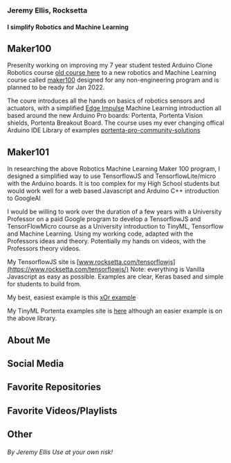 

### Jeremy Ellis, Rocksetta

#### I simplify Robotics and Machine Learning


## Maker100
Presenlty working on improving my 7 year student tested Arduino Clone Robotics course [old course here](https://github.com/hpssjellis/particle.io-photon-high-school-robotics) to a new robotics and Machine Learning course called [maker100](https://github.com/hpssjellis/maker100) designed for any non-engineering program and is planned to be ready for Jan 2022.

The coure introduces all the hands on basics of robotics sensors and actuators, with a simplified [Edge Impulse](https://www.edgeimpulse.com/) Machine Learning introduction all based around the new Arduino Pro boards: Portenta, Portenta Vision shields, Portenta Breakout Board. The course uses my ever changing offical Arduino IDE Library of examples [portenta-pro-community-solutions](https://github.com/hpssjellis/portenta-pro-community-solutions)


## Maker101

In researching the above Robotics Machine Learning Maker 100 program, I designed a simplified way to use TensorflowJS and TensorflowLite/micro with the Arduino boards. It is too complex for my High School students but would work well for a web based Javascript and Arduino C++ introduction to GoogleAI

I would be willing to work over the duration of a few years with a University Professor on a paid Google program to develop a TensorflowJS and TensorFlowMicro course as a University introduction to TinyML, Tensorflow and Machine Learning. Using my working code, adapted with the Professors ideas and theory. Potentially my hands on videos, with the Professors theory videos. 

My TensorflowJS site is [www.rocksetta.com/tensorflowjs](https://www.rocksetta.com/tensorflowjs/) Note: everything is Vanilla Javascript as easy as possible. Examples are clear, Keras based and simple for students to build from.

My best, easiest example is this [xOr example](https://www.rocksetta.com/tensorflowjs/beginner-keras/20keras-xOr.html)

My TinyML Portenta examples site is [here](https://github.com/hpssjellis/my-examples-for-the-arduino-portentaH7/tree/master/m09-Tensoflow) although an easier example is on the above library.






## About Me


## Social Media


## Favorite Repositories


## Favorite Videos/Playlists


## Other 

###### By Jeremy Ellis Use at your own risk!




<!--
**hpssjellis/hpssjellis** is a ✨ _special_ ✨ repository because its `README.md` (this file) appears on your GitHub profile.

Here are some ideas to get you started:

- 🔭 I’m currently working on ...  Hi there 👋
- 🌱 I’m currently learning ...
- 👯 I’m looking to collaborate on ...
- 🤔 I’m looking for help with ...
- 💬 Ask me about ...
- 📫 How to reach me: ...
- 😄 Pronouns: ...
- ⚡ Fun fact: ...
-->
  
  
  
  </body>
